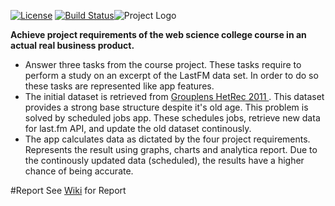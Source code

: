 [![License](https://poser.pugx.org/laravel/framework/license.svg)](https://packagist.org/packages/laravel/framework)  [![Build Status](https://travis-ci.org/rdok/web-science.svg?branch=master)](https://travis-ci.org/rdok/web-science)![Project Logo](http://i.imgur.com/YksoCwU.png?1)  

**Achieve project requirements of the web science college course in an actual real business product.**

- Answer three tasks from the course project. These tasks require to perform a study on an excerpt of the LastFM data set. In order to do so these tasks are represented like app features.    
- The initial dataset is retrieved from [Grouplens HetRec 2011 ](http://grouplens.org/datasets/hetrec-2011/). This dataset provides a strong base structure despite it's old age. This problem is solved by scheduled jobs app. These schedules jobs, retrieve new data for last.fm API, and update the old dataset continously.  
- The app calculates data as dictated by the four project requirements. Represents the result using graphs, charts and analytica report. Due to the continously updated data (scheduled), the results have a higher chance of being accurate.

#Report
See [Wiki](https://github.com/rdok/web-science/wiki) for Report
